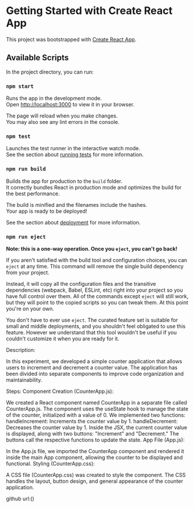 # Getting Started with Create React App

This project was bootstrapped with [Create React App](https://github.com/facebook/create-react-app).

## Available Scripts

In the project directory, you can run:

### `npm start`

Runs the app in the development mode.\
Open [http://localhost:3000](http://localhost:3000) to view it in your browser.

The page will reload when you make changes.\
You may also see any lint errors in the console.

### `npm test`

Launches the test runner in the interactive watch mode.\
See the section about [running tests](https://facebook.github.io/create-react-app/docs/running-tests) for more information.

### `npm run build`

Builds the app for production to the `build` folder.\
It correctly bundles React in production mode and optimizes the build for the best performance.

The build is minified and the filenames include the hashes.\
Your app is ready to be deployed!

See the section about [deployment](https://facebook.github.io/create-react-app/docs/deployment) for more information.

### `npm run eject`

**Note: this is a one-way operation. Once you `eject`, you can't go back!**

If you aren't satisfied with the build tool and configuration choices, you can `eject` at any time. This command will remove the single build dependency from your project.

Instead, it will copy all the configuration files and the transitive dependencies (webpack, Babel, ESLint, etc) right into your project so you have full control over them. All of the commands except `eject` will still work, but they will point to the copied scripts so you can tweak them. At this point you're on your own.

You don't have to ever use `eject`. The curated feature set is suitable for small and middle deployments, and you shouldn't feel obligated to use this feature. However we understand that this tool wouldn't be useful if you couldn't customize it when you are ready for it.

Description:

In this experiment, we developed a simple counter application that allows users to increment and decrement a counter value. The application has been divided into separate components to improve code organization and maintainability.

Steps:
Component Creation (CounterApp.js):

We created a React component named CounterApp in a separate file called CounterApp.js.
The component uses the useState hook to manage the state of the counter, initialized with a value of 0.
We implemented two functions:
handleIncrement: Increments the counter value by 1.
handleDecrement: Decreases the counter value by 1.
Inside the JSX, the current counter value is displayed, along with two buttons: "Increment" and "Decrement." The buttons call the respective functions to update the state.
App File (App.js):

In the App.js file, we imported the CounterApp component and rendered it inside the main App component, allowing the counter to be displayed and functional.
Styling (CounterApp.css):

A CSS file (CounterApp.css) was created to style the component. The CSS handles the layout, button design, and general appearance of the counter application.

github url:()
